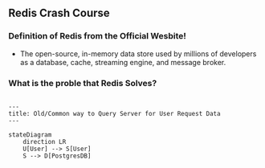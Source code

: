 ## Redis Crash Course

### Definition of Redis from the Official Wesbite!

- The open-source, in-memory data store used by millions of
developers as a database, cache, streaming engine, and message
broker.

### What is the proble that Redis Solves?

```mermaid

---
title: Old/Common way to Query Server for User Request Data
---

stateDiagram
    direction LR
    U[User] --> S[User]
    S --> D[PostgresDB]
```
